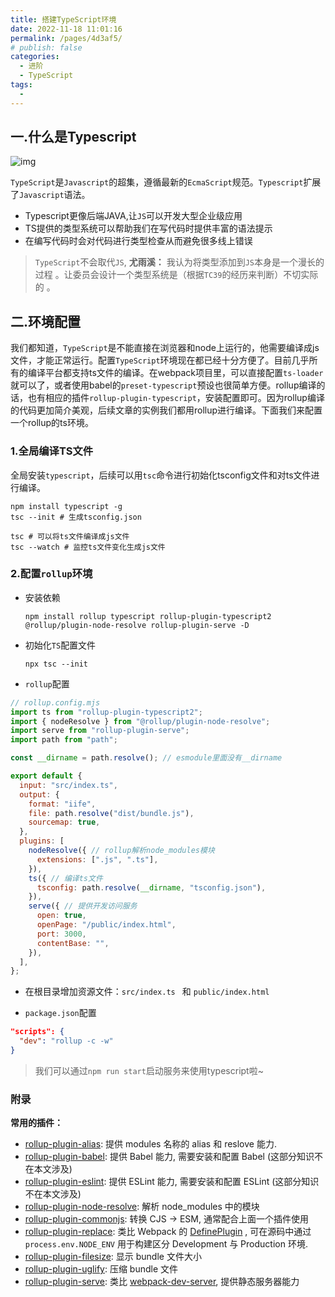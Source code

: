 ```yaml
---
title: 搭建TypeScript环境
date: 2022-11-18 11:01:16
permalink: /pages/4d3af5/
# publish: false
categories:
  - 进阶
  - TypeScript
tags:
  - 
---
```



## 一.什么是Typescript

![img](https://1-1253772569.file.myqcloud.com/ts.png)

`TypeScript`是`Javascript`的超集，遵循最新的`EcmaScript`规范。`Typescript`扩展了`Javascript`语法。

- Typescript更像后端JAVA,让`JS`可以开发大型企业级应用
- TS提供的类型系统可以帮助我们在写代码时提供丰富的语法提示
- 在编写代码时会对代码进行类型检查从而避免很多线上错误

> `TypeScript`不会取代`JS`, **尤雨溪：** 我认为将类型添加到`JS`本身是一个漫长的过程 。让委员会设计一个类型系统是（根据`TC39`的经历来判断）不切实际的 。

## 二.环境配置
我们都知道，`TypeScript`是不能直接在浏览器和node上运行的，他需要编译成js文件，才能正常运行。配置`TypeScript`环境现在都已经十分方便了。目前几乎所有的编译平台都支持ts文件的编译。在webpack项目里，可以直接配置`ts-loader`就可以了，或者使用babel的`preset-typescript`预设也很简单方便。rollup编译的话，也有相应的插件`rollup-plugin-typescript`，安装配置即可。因为rollup编译的代码更加简介美观，后续文章的实例我们都用rollup进行编译。下面我们来配置一个rollup的ts环境。


### 1.全局编译TS文件

全局安装`typescript`，后续可以用`tsc`命令进行初始化tsconfig文件和对ts文件进行编译。


```shell
npm install typescript -g
tsc --init # 生成tsconfig.json
```



```shell
tsc # 可以将ts文件编译成js文件
tsc --watch # 监控ts文件变化生成js文件
```

### 2.配置`rollup`环境

- 安装依赖

  ```shell
  npm install rollup typescript rollup-plugin-typescript2 @rollup/plugin-node-resolve rollup-plugin-serve -D
  ```
  
- 初始化`TS`配置文件

  ```shell
  npx tsc --init
  ```
  
- `rollup`配置



```js
// rollup.config.mjs
import ts from "rollup-plugin-typescript2";
import { nodeResolve } from "@rollup/plugin-node-resolve";
import serve from "rollup-plugin-serve";
import path from "path";

const __dirname = path.resolve(); // esmodule里面没有__dirname

export default {
  input: "src/index.ts",
  output: {
    format: "iife",
    file: path.resolve("dist/bundle.js"),
    sourcemap: true,
  },
  plugins: [
    nodeResolve({ // rollup解析node_modules模块
      extensions: [".js", ".ts"],
    }),
    ts({ // 编译ts文件
      tsconfig: path.resolve(__dirname, "tsconfig.json"),
    }),
    serve({ // 提供开发访问服务
      open: true,
      openPage: "/public/index.html",
      port: 3000,
      contentBase: "",
    }),
  ],
};
```

- 在根目录增加资源文件：`src/index.ts ` 和 `public/index.html`

- `package.json`配置


```json
"scripts": {
  "dev": "rollup -c -w"
}
```

> 我们可以通过`npm run start`启动服务来使用typescript啦~

### 附录

**常用的插件：**

- [rollup-plugin-alias](https://github.com/rollup/rollup-plugin-alias): 提供 modules 名称的 alias 和 reslove 能力.
- [rollup-plugin-babel](https://github.com/rollup/rollup-plugin-babel): 提供 Babel 能力, 需要安装和配置 Babel (这部分知识不在本文涉及)
- [rollup-plugin-eslint](https://github.com/TrySound/rollup-plugin-eslint): 提供 ESLint 能力, 需要安装和配置 ESLint (这部分知识不在本文涉及)
- [rollup-plugin-node-resolve](https://github.com/rollup/rollup-plugin-node-resolve): 解析 node_modules 中的模块
- [rollup-plugin-commonjs](https://github.com/rollup/rollup-plugin-commonjs): 转换 CJS -> ESM, 通常配合上面一个插件使用
- [rollup-plugin-replace](https://github.com/rollup/rollup-plugin-replace): 类比 Webpack 的 [DefinePlugin](https://webpack.js.org/plugins/define-plugin/) , 可在源码中通过 `process.env.NODE_ENV` 用于构建区分 Development 与 Production 环境.
- [rollup-plugin-filesize](https://github.com/ritz078/rollup-plugin-filesize): 显示 bundle 文件大小
- [rollup-plugin-uglify](https://github.com/TrySound/rollup-plugin-uglify): 压缩 bundle 文件
- [rollup-plugin-serve](https://github.com/thgh/rollup-plugin-serve): 类比 [webpack-dev-server](https://github.com/webpack/webpack-dev-server), 提供静态服务器能力